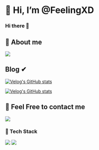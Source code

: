 # 👋 Hi, I’m @FeelingXD
### Hi there 👋

##  🌱 About me 


<a href="https://verdant-result-e1b.notion.site/Resume-of-b09dcee5d4ab49f3bbca73e60acad7a2"><img src="https://img.shields.io/badge/notion-ffffff?style=for-the-badge&logo=notion&logoColor=black"/></a>


## Blog ✔

[![Velog's GitHub stats](https://velog-readme-stats.vercel.app/api/badge?name=FeelingXD)](https://velog.io/@wlals425315)

[![Velog's GitHub stats](https://velog-readme-stats.vercel.app/api?name=wlals425315)](https://velog.io/@wlals425315)

## 📧 Feel Free to contact me


<a href="mailto::wlals425315@gmail.com"><img src="https://img.shields.io/badge/Gmail-D14836?style=for-the-badge&logo=gmail&logoColor=dark"></a>


### 🔨 Tech Stack

<img src="https://img.shields.io/badge/python-3776AB?style=flat-square&logo=python&logoColor=white"/></a> 
<img src="https://img.shields.io/badge/TypeScript-skyblue?style=flat-square&logo=typescript&logoColor=white"/></a> 

